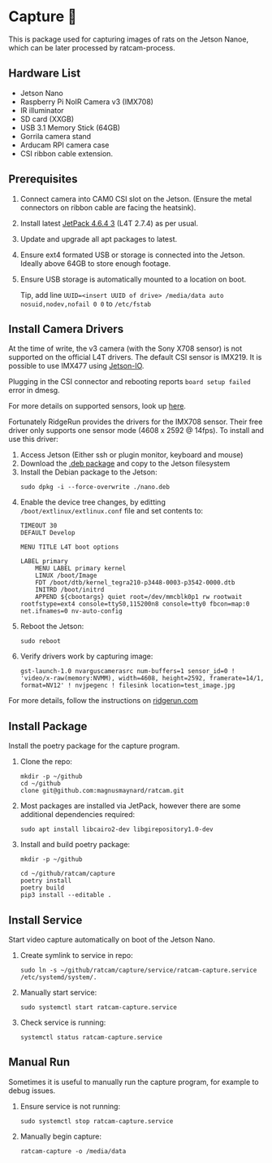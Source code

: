# Capture :movie_camera:
This is package used for capturing images of rats on the Jetson Nanoe, which can be later processed by ratcam-process.

## Hardware List
- Jetson Nano
- Raspberry Pi NoIR Camera v3 (IMX708)
- IR illuminator
- SD card (XXGB)
- USB 3.1 Memory Stick (64GB)
- Gorrila camera stand
- Arducam RPI camera case
- CSI ribbon cable extension.

## Prerequisites
1. Connect camera into CAM0 CSI slot on the Jetson. (Ensure the metal connectors on ribbon cable are facing the heatsink).
2. Install latest [JetPack 4.6.4 3](https://developer.nvidia.com/jetpack-sdk-464) (L4T 2.7.4) as per usual.
3. Update and upgrade all apt packages to latest.
4. Ensure ext4 formated USB or storage is connected into the Jetson. Ideally above 64GB to store enough footage.
5. Ensure USB storage is automatically mounted to a location on boot.

    Tip, add line `UUID=<insert UUID of drive> /media/data auto nosuid,nodev,nofail 0 0` to `/etc/fstab`

## Install Camera Drivers
At the time of write, the v3 camera (with the Sony X708 sensor) is not supported on the official L4T drivers. The default CSI sensor is IMX219. It is possible to use IMX477 using [Jetson-IO](https://docs.nvidia.com/jetson/archives/l4t-archived/l4t-3273/index.html#page/Tegra%20Linux%20Driver%20Package%20Development%20Guide/hw_setup_jetson_io.html#wwpID0E02D0HA).

Plugging in the CSI connector and rebooting reports `board setup failed` error in dmesg.

For more details on supported sensors, look up [here](https://developer.nvidia.com/embedded/jetson-partner-supported-cameras?t-1_supported-jetson-products=nano).

Fortunately RidgeRun provides the drivers for the IMX708 sensor. Their free driver only supports one sensor mode (4608 x 2592 @ 14fps). To install and use this driver:
1. Access Jetson (Either ssh or plugin monitor, keyboard and mouse)
2. Download the [.deb package](https://drive.google.com/drive/folders/1sjrnHeHoEOkBxllWu4qS8ElnJGoTAWyN) and copy to the Jetson filesystem
2. Install the Debian package to the Jetson:
    ```
    sudo dpkg -i --force-overwrite ./nano.deb
    ```
3. Enable the device tree changes, by editting `/boot/extlinux/extlinux.conf` file and set contents to:
    ```
    TIMEOUT 30
    DEFAULT Develop

    MENU TITLE L4T boot options

    LABEL primary
        MENU LABEL primary kernel
        LINUX /boot/Image
        FDT /boot/dtb/kernel_tegra210-p3448-0003-p3542-0000.dtb
        INITRD /boot/initrd
        APPEND ${cbootargs} quiet root=/dev/mmcblk0p1 rw rootwait rootfstype=ext4 console=ttyS0,115200n8 console=tty0 fbcon=map:0 net.ifnames=0 nv-auto-config
    ```
4. Reboot the Jetson:
    ```
    sudo reboot
    ```
5. Verify drivers work by capturing image:
    ```
    gst-launch-1.0 nvarguscamerasrc num-buffers=1 sensor_id=0 ! 'video/x-raw(memory:NVMM), width=4608, height=2592, framerate=14/1, format=NV12' ! nvjpegenc ! filesink location=test_image.jpg
    ```

For more details, follow the instructions on [ridgerun.com](https://developer.ridgerun.com/wiki/index.php/Raspberry_Pi_Camera_Module_3_IMX708_Linux_driver_for_Jetson#Installing_the_Driver_-_Option_A:_Debian_Packages_(Recommended))

## Install Package
Install the poetry package for the capture program.

1. Clone the repo:
    ```
    mkdir -p ~/github
    cd ~/github
    clone git@github.com:magnusmaynard/ratcam.git
    ```
2. Most packages are installed via JetPack, however there are some additional dependencies required:
    ```
    sudo apt install libcairo2-dev libgirepository1.0-dev
    ```
3. Install and build poetry package:
    ```
    mkdir -p ~/github

    cd ~/github/ratcam/capture
    poetry install
    poetry build
    pip3 install --editable .
    ```

## Install Service
Start video capture automatically on boot of the Jetson Nano.

1. Create symlink to service in repo:
    ```
    sudo ln -s ~/github/ratcam/capture/service/ratcam-capture.service /etc/systemd/system/.
    ```
2. Manually start service:
    ```
    sudo systemctl start ratcam-capture.service
    ```
3. Check service is running:
    ```
    systemctl status ratcam-capture.service
    ```

## Manual Run
Sometimes it is useful to manually run the capture program, for example to debug issues.

1. Ensure service is not running:
    ```
    sudo systemctl stop ratcam-capture.service
    ```
2. Manually begin capture:
    ```
    ratcam-capture -o /media/data
    ```
